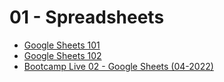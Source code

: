 # 01 - Spreadsheets

- [Google Sheets 101](https://docs.google.com/spreadsheets/d/19nWpB0dW2aSZnzpgjkuGQR1lAty0bb-TywQbBHaLAZk/edit?usp=sharing)
- [Google Sheets 102](https://docs.google.com/spreadsheets/d/1VVKfaVhYiXZF-pbs4lgTQDosy-xMjAkB2QgVoCK0PNs/edit?usp=sharing)
- [Bootcamp Live 02 - Google Sheets (04-2022)](https://docs.google.com/spreadsheets/d/1elNXNP2KBY4P7ggO9R891nGrju4NGFuUlgOsqKCWToM/edit?usp=sharing)
